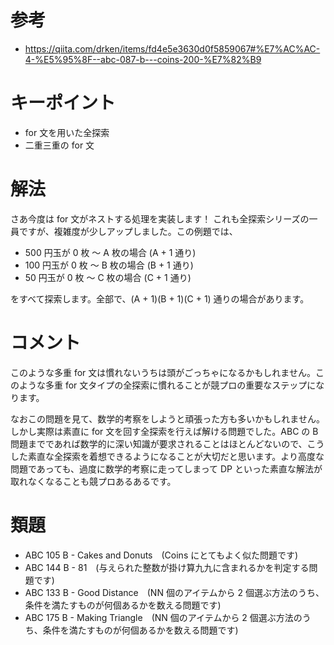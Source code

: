 # 参考

- https://qiita.com/drken/items/fd4e5e3630d0f5859067#%E7%AC%AC-4-%E5%95%8F--abc-087-b---coins-200-%E7%82%B9

# キーポイント

- for 文を用いた全探索
- 二重三重の for 文

# 解法

さあ今度は for 文がネストする処理を実装します！
これも全探索シリーズの一員ですが、複雑度が少しアップしました。この例題では、

- 500 円玉が 0 枚 〜 A 枚の場合 (A + 1 通り)
- 100 円玉が 0 枚 〜 B 枚の場合 (B + 1 通り)
- 50 円玉が 0 枚 〜 C 枚の場合 (C + 1 通り)

をすべて探索します。全部で、(A + 1)(B + 1)(C + 1) 通りの場合があります。

# コメント

このような多重 for 文は慣れないうちは頭がごっちゃになるかもしれません。このような多重 for 文タイプの全探索に慣れることが競プロの重要なステップになります。

なおこの問題を見て、数学的考察をしようと頑張った方も多いかもしれません。しかし実際は素直に for 文を回す全探索を行えば解ける問題でした。ABC の B 問題までであれば数学的に深い知識が要求されることはほとんどないので、こうした素直な全探索を着想できるようになることが大切だと思います。より高度な問題であっても、過度に数学的考察に走ってしまって DP といった素直な解法が取れなくなることも競プロあるあるです。

# 類題

- ABC 105 B - Cakes and Donuts　(Coins にとてもよく似た問題です)
- ABC 144 B - 81　(与えられた整数が掛け算九九に含まれるかを判定する問題です)
- ABC 133 B - Good Distance　(NN 個のアイテムから 2 個選ぶ方法のうち、条件を満たすものが何個あるかを数える問題です)
- ABC 175 B - Making Triangle　(NN 個のアイテムから 2 個選ぶ方法のうち、条件を満たすものが何個あるかを数える問題です)
